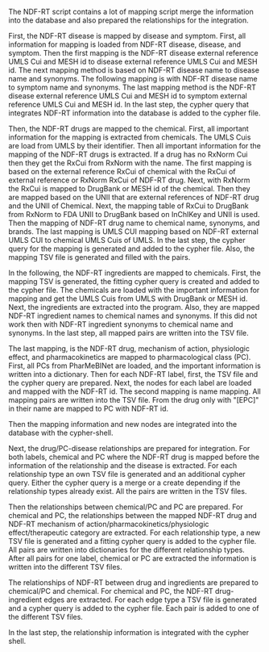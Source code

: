The NDF-RT script contains a lot of mapping script merge the information into the database and also prepared the relationships for the integration.

First, the NDF-RT disease is mapped by disease and symptom.
    First, all information for mapping is loaded from NDF-RT disease, disease, and symptom.
        Then the first mapping is the NDF-RT disease external reference UMLS Cui and MESH id to disease external reference UMLS Cui and MESH id.
        The next mapping method is based on NDF-RT disease name to disease name and synonyms.
        The following mapping is with NDF-RT disease name to symptom name and synonyms.
        The last mapping method is the NDF-RT disease external reference UMLS Cui and MESH id to symptom external reference UMLS Cui and MESH id.
    In the last step, the cypher query that integrates NDF-RT information into the database is added to the cypher file.

Then, the NDF-RT drugs are mapped to the chemical.
    First, all important information for the mapping is extracted from chemicals. The UMLS Cuis are load from UMLS by their identifier.
    Then all important information for the mapping of the NDF-RT drugs is extracted. If a drug has no RxNorm Cui then they get the RxCui from RxNorm with the name.
    The first mapping is based on the external reference RxCui of chemical with the RxCui of external reference or RxNorm RxCui of NDF-RT drug.
    Next, with RxNorm the RxCui is mapped to DrugBank or MESH id of the chemical.
    Then they are mapped based on the UNII that are external references of NDF-RT drug and the UNII of Chemical.
    Next, the mapping table of RxCui to DrugBank from RxNorm to FDA UNII to DrugBank based on InChIKey and UNII is used.
    Then the mapping of NDF-RT drug name to chemical name, synonyms, and brands.
    The last mapping is UMLS CUI mapping based on NDF-RT external UMLS CUI to chemical UMLS Cuis of UMLS.
    In the last step, the cypher query for the mapping is generated and added to the cypher file. Also, the mapping TSV file is generated and filled with the pairs.

In the following, the NDF-RT ingredients are mapped to chemicals.
    First, the mapping TSV is generated, the fitting cypher query is created and added to the cypher file.
    The chemicals are loaded with the important information for mapping and get the UMLS Cuis from UMLS with DrugBank or MESH id.
    Next, the ingredients are extracted into the program. Also, they are mapped NDF-RT ingredient names to chemical names and synonyms. If this did not work then with NDF-RT ingredient synonyms to chemical name and synonyms.
    In the last step, all mapped pairs are written into the TSV file.
               

The last mapping, is the NDF-RT drug, mechanism of action, physiologic effect, and pharmacokinetics are mapped to pharmacological class (PC).
    First, all PCs from PharMeBINet are loaded, and the important information is written into a dictionary.
    Then for each NDF-RT label, first, the TSV file and the cypher query are prepared.
    Next,  the nodes for each label are loaded and mapped with the NDF-RT id. The second mapping is name mapping. All mapping pairs are written into the TSV file.
    From the drug only with "\[EPC\]" in their name are mapped to PC with NDF-RT id.
               
Then the mapping information and new nodes are integrated into the database with the cypher-shell.

Next, the drug/PC-disease relationships are prepared for integration.
    For both labels, chemical and PC where the NDF-RT drug is mapped before the information of the relationship and the disease is extracted.
    For each relationship type an own TSV file is generated and an additional cypher query. Either the cypher query is a merge or a create depending if the relationship types already exist. All the pairs are written in the TSV files.

Then the relationships between chemical/PC and PC are prepared.
    For chemical and PC, the relationships between the mapped NDF-RT drug and NDF-RT mechanism of action/pharmacokinetics/physiologic effect/therapeutic category are extracted. For each relationship type, a new TSV file is generated and a fitting cypher query is added to the cypher file.
    All pairs are written into dictionaries for the different relationship types. After all pairs for one label, chemical or PC are extracted the information is written into the different TSV files.

The relationships of NDF-RT between drug and ingredients are prepared to chemical/PC and chemical.
    For chemical and PC, the NDF-RT drug-ingredient edges are extracted. For each edge type a TSV file is generated and a cypher query is added to the cypher file. 
    Each pair is added to one of the different TSV files.

In the last step, the relationship information is integrated with the cypher shell.
